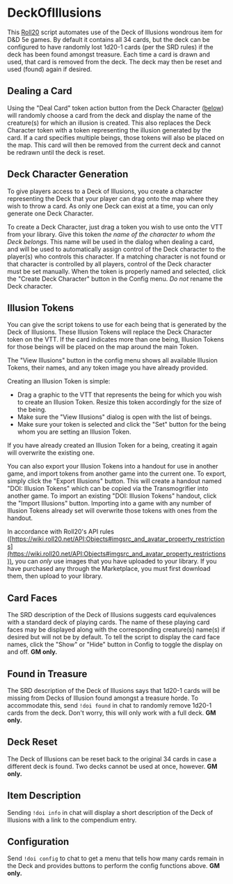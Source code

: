 # DeckOfIllusions

This [Roll20](http://roll20.net/) script automates use of the Deck of Illusions wondrous item for D&D 5e games. By default it contains all 34 cards, but the deck can be configured to have randomly lost 1d20-1 cards (per the SRD rules) if the deck has been found amongst treasure. Each time a card is drawn and used, that card is removed from the deck. The deck may then be reset and used (found) again if desired.

## Dealing a Card

Using the "Deal Card" token action button from the Deck Character ([below](#deck-character-generation)) will randomly choose a card from the deck and display the name of the creature(s) for which an illusion is created. This also replaces the Deck Character token with a token representing the illusion generated by the card. If a card specifies multiple beings, those tokens will also be placed on the map. This card will then be removed from the current deck and cannot be redrawn until the deck is reset.

## Deck Character Generation
To give players access to a Deck of Illusions, you create a character representing the Deck that your player can drag onto the map where they wish to throw a card. As only one Deck can exist at a time, you can only generate one Deck Character.

To create a Deck Character, just drag a token you wish to use onto the VTT from your library. Give this token *the name of the character to whom the Deck belongs*. This name will be used in the dialog when dealing a card, and will be used to automatically assign control of the Deck character to the player(s) who controls this character. If a matching character is not found or that character is controlled by all players, control of the Deck character must be set manually. When the token is properly named and selected, click the "Create Deck Character" button in the Config menu. *Do not* rename the Deck character.

## Illusion Tokens
You can give the script tokens to use for each being that is generated by the Deck of Illusions. These Illusion Tokens will replace the Deck Character token on the VTT. If the card indicates more than one being, Illusion Tokens for those beings will be placed on the map around the main Token.

The "View Illusions" button in the config menu shows all available Illusion Tokens, their names, and any token image you have already provided.

Creating an Illusion Token is simple:
- Drag a graphic to the VTT that represents the being for which you wish to create an Illusion Token. Resize this token accordingly for the size of the being.
- Make sure the "View Illusions" dialog is open with the list of beings.
- Make sure your token is selected and click the "Set" button for the being whom you are setting an Illusion Token.

If you have already created an Illusion Token for a being, creating it again will overwrite the existing one.

You can also export your Illusion Tokens into a handout for use in another game, and import tokens from another game into the current one. To export, simply click the "Export Illusions" button. This will create a handout named "DOI: Illusion Tokens" which can be copied via the Transmogrifier into another game. To import an existing "DOI: Illusion Tokens" handout, click the "Import Illusions" button. Importing into a game with any number of Illusion Tokens already set will overwrite those tokens with ones from the handout.

In accordance with Roll20's API rules ([https://wiki.roll20.net/API:Objects#imgsrc_and_avatar_property_restrictions](https://wiki.roll20.net/API:Objects#imgsrc_and_avatar_property_restrictions)), you can *only* use images that you have uploaded to your library. If you have purchased any through the Marketplace, you must first download them, then upload to your library.

## Card Faces

The SRD description of the Deck of Illusions suggests card equivalences with a standard deck of playing cards. The name of these playing card faces may be displayed along with the corresponding creature(s) name(s) if desired but will not be by default. To tell the script to display the card face names, click the "Show" or "Hide" button in Config to toggle the display on and off. **GM only.**

## Found in Treasure

The SRD description of the Deck of Illusions says that 1d20-1 cards will be missing from Decks of Illusion found amongst a treasure horde. To accommodate this, send `!doi found` in chat to randomly remove 1d20-1 cards from the deck. Don't worry, this will only work with a full deck. **GM only.**

## Deck Reset

The Deck of Illusions can be reset back to the original 34 cards in case a different deck is found. Two decks cannot be used at once, however. **GM only.**

## Item Description

Sending `!doi info` in chat will display a short description of the Deck of Illusions with a link to the compendium entry.

## Configuration

Send `!doi config` to chat to get a menu that tells how many cards remain in the Deck and provides buttons to perform the config functions above. **GM only.**
